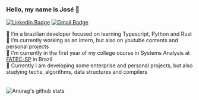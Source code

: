 ### Hello, my name is José 👋

[![Linkedin Badge](https://img.shields.io/badge/-José%20Thomaz-9887aa?style=flat-square&logo=Linkedin&logoColor=white&link=https://www.linkedin.com/in/jos%C3%A9-thomaz-antunes-soares-2056ab199/)](https://www.linkedin.com/in/jos%C3%A9-thomaz-antunes-soares-2056ab199/) 
[![Gmail Badge](https://img.shields.io/badge/-josethomaz2003@gmail.com-5271ff?style=flat-square&logo=Gmail&logoColor=white&link=mailto:diego.schell.f@gmail.com)](mailto:josethomaz2003@gmail.com)

🌱 I’m a brazilian developer focused on learning Typescript, Python and Rust
<br>
🔭 I’m currently working as an intern, but also on youtube contents and personal projects
<br>
🤯 I'm currently in the first year of my college course in Systems Analysis at <a href="http://www.fatecsp.br/">FATEC-SP</a> in Brazil
<br>
🌟 Currently I am developing some enterprise and personal projects, but also studying techs, algorithms, data structures and compilers
<br>
<br>
<br>
![Anurag's github stats](https://github-readme-stats.vercel.app/api?username=josethz00&show_icons=true&theme=dracula&count_private=true)
